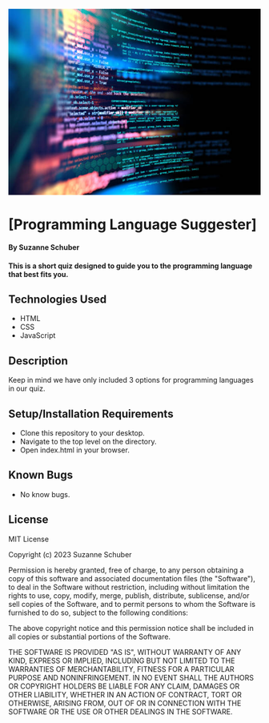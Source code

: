 ![Tim Robinson asking if you're sure about your decision.](images/code.jpeg)

# [Programming Language Suggester]

#### By Suzanne Schuber

#### This is a  short quiz designed to guide you to the programming language that best fits you.

## Technologies Used

* HTML
* CSS
* JavaScript

## Description

Keep in mind we have only included 3 options for programming languages in our quiz.

## Setup/Installation Requirements

* Clone this repository to your desktop.
* Navigate to the top level on the directory.
* Open index.html in your browser.

## Known Bugs

* No know bugs.

## License

MIT License

Copyright (c) 2023 Suzanne Schuber

Permission is hereby granted, free of charge, to any person obtaining a copy
of this software and associated documentation files (the "Software"), to deal
in the Software without restriction, including without limitation the rights
to use, copy, modify, merge, publish, distribute, sublicense, and/or sell
copies of the Software, and to permit persons to whom the Software is
furnished to do so, subject to the following conditions:

The above copyright notice and this permission notice shall be included in all
copies or substantial portions of the Software.

THE SOFTWARE IS PROVIDED "AS IS", WITHOUT WARRANTY OF ANY KIND, EXPRESS OR
IMPLIED, INCLUDING BUT NOT LIMITED TO THE WARRANTIES OF MERCHANTABILITY,
FITNESS FOR A PARTICULAR PURPOSE AND NONINFRINGEMENT. IN NO EVENT SHALL THE
AUTHORS OR COPYRIGHT HOLDERS BE LIABLE FOR ANY CLAIM, DAMAGES OR OTHER
LIABILITY, WHETHER IN AN ACTION OF CONTRACT, TORT OR OTHERWISE, ARISING FROM,
OUT OF OR IN CONNECTION WITH THE SOFTWARE OR THE USE OR OTHER DEALINGS IN THE
SOFTWARE.